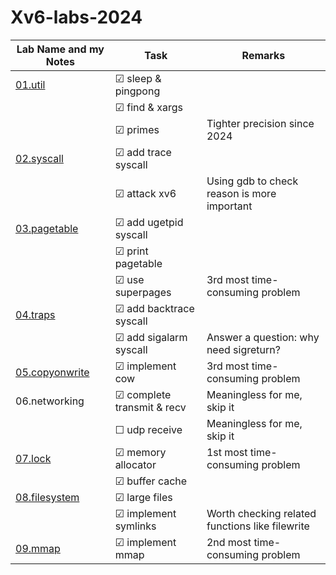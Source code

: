 # Xv6-labs-2024

<!-- ☑ ☐  -->

| Lab Name and my Notes                       | Task                      | Remarks                                         |
|---------------------------------------------|---------------------------|-------------------------------------------------|
| [01.util](./docs/lab01_util.md)             | ☑ sleep & pingpong        |                                                 |
|                                             | ☑ find & xargs            |                                                 |
|                                             | ☑ primes                  | Tighter precision since 2024                    |
| [02.syscall](./docs/lab02_syscall.md)       | ☑ add trace syscall       |                                                 |
|                                             | ☑ attack xv6              | Using gdb to check reason is more important     |
| [03.pagetable](./docs/lab03_pagetable.md)   | ☑ add ugetpid syscall     |                                                 |
|                                             | ☑ print pagetable         |                                                 |
|                                             | ☑ use superpages          | 3rd most time-consuming problem                 |
| [04.traps](./docs/lab04_trap.md)            | ☑ add backtrace syscall   |                                                 |
|                                             | ☑ add sigalarm syscall    | Answer a question: why need sigreturn?          |
| [05.copyonwrite](./docs/lab05_cow.md)       | ☑ implement cow           | 3rd most time-consuming problem                 |
| 06.networking                               | ☑ complete transmit & recv| Meaningless for me, skip it                     |
|                                             | ☐ udp receive             | Meaningless for me, skip it                     |
| [07.lock](./docs/lab07_lock.md)             | ☑ memory allocator        | 1st most time-consuming problem                 |
|                                             | ☑ buffer cache            |                                                 |
| [08.filesystem](./docs/lab08_filesystem.md) | ☑ large files             |                                                 |
|                                             | ☑ implement symlinks      | Worth checking related functions like filewrite |
| [09.mmap](./docs/lab09_mmap.md)             | ☑ implement mmap          | 2nd most time-consuming problem                 |
